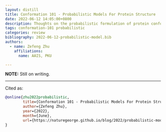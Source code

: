 ```yaml
---
layout: distill
title: Conformation 101 - Probabilistic Models For Protein Structure
date: 2022-06-12 14:05:00+0800
description: Thoughts on the probabilistic formulation of protein conformation.
tags: conformation-101 probabilistic
categories: review
bibliography: 2022-06-12-probabilistic-model.bib
authors:
  - name: Zefeng Zhu
    affiliations:
      name: AAIS, PKU

---
```


**NOTE:**
Still on writing.<d-cite key="ch4-book-2012"></d-cite><d-cite key="probabilistic-model-2014"></d-cite><d-cite key="probabilistic-model-book-2015"></d-cite><d-cite key="torus-2017"></d-cite><d-cite key="torus-2019"></d-cite><d-cite key="torus-2021"></d-cite><d-cite key="POSTIC20202228"></d-cite>

***

Cited as:

```bibtex
@online{zhu2022probabilistic,
        title={Conformation 101 - Probabilistic Models For Protein Structure},
        author={Zefeng Zhu},
        year={2022},
        month={June},
        url={https://naturegeorge.github.io/blog/2022/probabilistic-model/},
}
```
